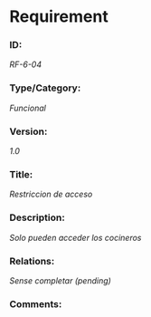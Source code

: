# Requirement 
### ID: 
_RF-6-04_

### Type/Category: 
_Funcional_

### Version: 
_1.0_ 

### Title: 
_Restriccion de acceso_

### Description: 
_Solo pueden acceder los cocineros_

### Relations: 
_Sense completar (pending)_ 

### Comments:
